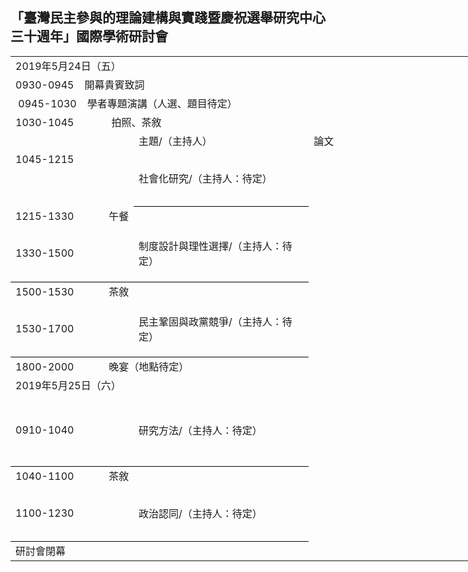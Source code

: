 ## 「臺灣民主參與的理論建構與實踐暨慶祝選舉研究中心三十週年」國際學術研討會


<table border=0 cellpadding=0 cellspacing=0 width=1102 style='border-collapse:
 collapse;table-layout:fixed;width:1102pt'>
 <col width=144 style='mso-width-source:userset;mso-width-alt:6144;width:144pt'>
 <col width=213 style='mso-width-source:userset;mso-width-alt:9088;width:183pt'>
 <col width=384 style='mso-width-source:userset;mso-width-alt:16384;width:384pt'>
 <col width=278 style='mso-width-source:userset;mso-width-alt:11861;width:278pt'>
 <col width=83 style='mso-width-source:userset;mso-width-alt:3541;width:113pt'>
 <tr height=16 style='mso-height-source:userset;height:16.0pt'>
  <td colspan=5 height=16 class=xl70 width=1102 style='border-right:1.0pt solid black;
  height:16.0pt;width:1102pt'><font class="font6">2019</font><font class="font5">年</font><font
  class="font6">5</font><font class="font5">月</font><font class="font6">24</font><font
  class="font5">日（五）</font></td>
 </tr>
 <tr height=17 style='height:17.0pt'>
  <td colspan=5 height=17 class=xl77 width=1102 style='border-right:1.0pt solid black;
  height:17.0pt;width:1102pt'><span lang=EN-US>0930-0945<span
  style='mso-spacerun:yes'>&nbsp;&nbsp;&nbsp; </span><font class="font5">開幕貴賓致詞</font></span></td>
 </tr>
 <tr height=17 style='height:17.0pt'>
  <td colspan=5 height=17 class=xl77 width=1102 style='border-right:1.0pt solid black;
  height:17.0pt;width:1102pt'><span lang=EN-US><span
  style='mso-spacerun:yes'>&nbsp;</span>0945-1030<span
  style='mso-spacerun:yes'>&nbsp;&nbsp;&nbsp; </span><font class="font5">學者專題演講（人選、題目待定）</font></span></td>
 </tr>
 <tr height=17 style='height:17.0pt'>
  <td colspan=5 height=17 class=xl77 width=1102 style='border-right:1.0pt solid black;
  height:17.0pt;width:1102pt'><span lang=EN-US>1030-1045<span
  style='mso-spacerun:yes'>&nbsp;&nbsp;&nbsp;&nbsp;&nbsp;&nbsp;&nbsp;&nbsp;&nbsp;&nbsp;&nbsp;&nbsp;&nbsp;
  </span><font class="font5">拍照、茶敘</font></span></td>
 </tr>
 <tr height=17 style='height:17.0pt'>
  <td height=17 class=xl65 width=144 style='height:17.0pt;width:144pt'><span
  lang=EN-US>　</span></td>
  <td class=xl66 width=213 style='width:213pt'>主題<font class="font6">/</font><font
  class="font5">（主持人）</font></td>
  <td class=xl66 width=384 style='width:384pt'>論文</td>
  <td class=xl66 width=278 style='width:278pt'>發表人</td>
  <td class=xl66 width=83 style='width:83pt'>評論人</td>
 </tr>
 <tr height=16 style='height:16.0pt'>
  <td height=16 class=xl67 width=144 style='height:16.0pt;width:144pt'><span
  lang=EN-US>1045-1215</span></td>
  <td rowspan=3 class=xl73 width=213 style='border-bottom:1.0pt solid black;
  border-top:none;width:213pt'>社會化研究<font class="font6">/</font><font
  class="font5">（主持人：待定）</font></td>
  <td class=xl69 width=384 style='width:384pt'>　</td>
  <td class=xl69 width=278 style='width:278pt'>陳陸輝（政治大學選舉研究中心）</td>
  <td class=xl69 width=83 style='width:83pt'>待定</td>
 </tr>
 <tr height=16 style='height:16.0pt'>
  <td height=16 class=xl67 width=144 style='height:16.0pt;width:144pt'>　</td>
  <td class=xl69 width=384 style='width:384pt'>　</td>
  <td class=xl69 width=278 style='width:278pt'>劉嘉薇<font class="font6">/</font><font
  class="font5">（題目待定）</font></td>
  <td class=xl69 width=83 style='width:83pt'>待定</td>
 </tr>
 <tr height=17 style='height:17.0pt'>
  <td height=17 class=xl68 width=144 style='height:17.0pt;width:144pt'>　</td>
  <td class=xl66 width=384 style='width:384pt'>　</td>
  <td class=xl66 width=278 style='width:278pt'>陳光輝<font class="font6">/</font><font
  class="font5">（題目待定）</font></td>
  <td class=xl66 width=83 style='width:83pt'>待定</td>
 </tr>
 <tr height=17 style='height:17.0pt'>
  <td colspan=5 height=17 class=xl77 width=1102 style='border-right:1.0pt solid black;
  height:17.0pt;width:1102pt'><span lang=EN-US>1215-1330<span
  style='mso-spacerun:yes'>&nbsp;&nbsp;&nbsp;&nbsp;&nbsp;&nbsp;&nbsp;&nbsp;&nbsp;&nbsp;&nbsp;&nbsp;
  </span><font class="font5">午餐</font></span></td>
 </tr>
 <tr height=16 style='height:16.0pt'>
  <td rowspan=3 height=49 class=xl76 width=144 style='border-bottom:1.0pt solid black;
  height:49.0pt;border-top:none;width:144pt'><span lang=EN-US>1330-1500</span></td>
  <td rowspan=3 class=xl73 width=213 style='border-bottom:1.0pt solid black;
  border-top:none;width:213pt'>制度設計與理性選擇<font class="font6">/</font><font
  class="font5">（主持人：待定）</font></td>
  <td class=xl69 width=384 style='width:384pt'>　</td>
  <td class=xl69 width=278 style='width:278pt'>蔡佳泓<font class="font6">（政治大學選舉研究中心）</font></td>
  <td class=xl69 width=83 style='width:83pt'>待定</td>
 </tr>
 <tr height=16 style='height:16.0pt'>
  <td height=16 class=xl69 width=384 style='height:16.0pt;width:384pt'>　</td>
  <td class=xl69 width=278 style='width:278pt'>俞振華<font class="font6">（政治大學選研中心）</font></td>
  <td class=xl69 width=83 style='width:83pt'>待定</td>
 </tr>
 <tr height=17 style='height:17.0pt'>
  <td height=17 class=xl66 width=384 style='height:17.0pt;width:384pt'>　</td>
  <td class=xl66 width=278 style='width:278pt'>鮑彤<font class="font6">（中研院政治所與政治大學選舉研究中心）</font></td>
  <td class=xl66 width=83 style='width:83pt'>待定</td>
 </tr>
 <tr height=17 style='height:17.0pt'>
  <td colspan=5 height=17 class=xl77 width=1102 style='border-right:1.0pt solid black;
  height:17.0pt;width:1102pt'><span lang=EN-US>1500-1530<span
  style='mso-spacerun:yes'>&nbsp;&nbsp;&nbsp;&nbsp;&nbsp;&nbsp;&nbsp;&nbsp;&nbsp;&nbsp;&nbsp;&nbsp;
  </span><font class="font5">茶敘</font></span></td>
 </tr>
 <tr height=16 style='height:16.0pt'>
  <td rowspan=3 height=49 class=xl76 width=144 style='border-bottom:1.0pt solid black;
  height:49.0pt;border-top:none;width:144pt'><span lang=EN-US>1530-1700</span></td>
  <td rowspan=3 class=xl73 width=213 style='border-bottom:1.0pt solid black;
  border-top:none;width:213pt'>民主鞏固與政黨競爭<font class="font6">/</font><font
  class="font5">（主持人：待定）</font></td>
  <td class=xl69 width=384 style='width:384pt'>　</td>
  <td class=xl69 width=278 style='width:278pt'>游清鑫<font class="font6">（政治大學選舉研究中心）</font></td>
  <td class=xl69 width=83 style='width:83pt'>待定</td>
 </tr>
 <tr height=16 style='height:16.0pt'>
  <td height=16 class=xl69 width=384 style='height:16.0pt;width:384pt'>　</td>
  <td class=xl69 width=278 style='width:278pt'>包正豪<font class="font6">/</font><font
  class="font5">（題目待定）</font></td>
  <td class=xl69 width=83 style='width:83pt'>待定</td>
 </tr>
 <tr height=17 style='height:17.0pt'>
  <td height=17 class=xl66 width=384 style='height:17.0pt;width:384pt'>　</td>
  <td class=xl66 width=278 style='width:278pt'>黃信豪<font class="font6">/</font><font
  class="font5">（題目待定）</font></td>
  <td class=xl66 width=83 style='width:83pt'>待定</td>
 </tr>
 <tr height=17 style='height:17.0pt'>
  <td colspan=5 height=17 class=xl77 width=1102 style='border-right:1.0pt solid black;
  height:17.0pt;width:1102pt'><span lang=EN-US>1800-2000<span
  style='mso-spacerun:yes'>&nbsp;&nbsp;&nbsp;&nbsp;&nbsp;&nbsp;&nbsp;&nbsp;&nbsp;&nbsp;&nbsp;&nbsp;
  </span><font class="font5">晚宴（地點待定）</font></span></td>
 </tr>
 <tr height=16 style='mso-height-source:userset;height:16.0pt'>
  <td colspan=5 height=16 class=xl70 width=1102 style='border-right:1.0pt solid black;
  height:16.0pt;width:1102pt'><font class="font6">2019</font><font class="font5">年</font><font
  class="font6">5</font><font class="font5">月</font><font class="font6">25</font><font
  class="font5">日（六）</font></td>
 </tr>
 <tr height=32 style='height:32.0pt'>
  <td rowspan=3 height=65 class=xl76 width=144 style='border-bottom:1.0pt solid black;
  height:65.0pt;border-top:none;width:144pt'><span lang=EN-US>0910-1040</span></td>
  <td rowspan=3 class=xl73 width=213 style='border-bottom:1.0pt solid black;
  border-top:none;width:213pt'>研究方法<font class="font6">/</font><font
  class="font5">（主持人：待定）</font></td>
  <td class=xl69 width=384 style='width:384pt'>　</td>
  <td class=xl69 width=278 style='width:278pt'>黃紀<font class="font6">+</font><font
  class="font5">蔡宗漢</font><font class="font6">(?)（（政治大學政治學系與選舉研究中心）</font></td>
  <td class=xl69 width=83 style='width:83pt'>待定</td>
 </tr>
 <tr height=16 style='height:16.0pt'>
  <td height=16 class=xl69 width=384 style='height:16.0pt;width:384pt'>　</td>
  <td class=xl69 width=278 style='width:278pt'>莊文忠<font class="font6">/</font><font
  class="font5">（題目待定）</font></td>
  <td class=xl69 width=83 style='width:83pt'>待定</td>
 </tr>
 <tr height=17 style='height:17.0pt'>
  <td height=17 class=xl66 width=384 style='height:17.0pt;width:384pt'>　</td>
  <td class=xl66 width=278 style='width:278pt'>蕭怡靖<font class="font6">/</font><font
  class="font5">（題目待定）</font></td>
  <td class=xl66 width=83 style='width:83pt'>待定</td>
 </tr>
 <tr height=17 style='height:17.0pt'>
  <td colspan=5 height=17 class=xl77 width=1102 style='border-right:1.0pt solid black;
  height:17.0pt;width:1102pt'><span lang=EN-US>1040-1100<span
  style='mso-spacerun:yes'>&nbsp;&nbsp;&nbsp;&nbsp;&nbsp;&nbsp;&nbsp;&nbsp;&nbsp;&nbsp;&nbsp;&nbsp;
  </span><font class="font5">茶敘</font></span></td>
 </tr>
 <tr height=16 style='height:16.0pt'>
  <td rowspan=3 height=49 class=xl76 width=144 style='border-bottom:1.0pt solid black;
  height:49.0pt;border-top:none;width:144pt'><span lang=EN-US>1100-1230</span></td>
  <td rowspan=3 class=xl73 width=213 style='border-bottom:1.0pt solid black;
  border-top:none;width:213pt'>政治認同<font class="font6">/</font><font
  class="font5">（主持人：待定）</font></td>
  <td class=xl69 width=384 style='width:384pt'>　</td>
  <td class=xl69 width=278 style='width:278pt'>鄭夙芬<font class="font6">（政治大學選舉研究中心）</font></td>
  <td class=xl69 width=83 style='width:83pt'>待定</td>
 </tr>
 <tr height=16 style='height:16.0pt'>
  <td height=16 class=xl69 width=384 style='height:16.0pt;width:384pt'>　</td>
  <td class=xl69 width=278 style='width:278pt'>林瓊珠<font class="font6">/</font><font
  class="font5">（題目待定）</font></td>
  <td class=xl69 width=83 style='width:83pt'>待定</td>
 </tr>
 <tr height=17 style='height:17.0pt'>
  <td height=17 class=xl66 width=384 style='height:17.0pt;width:384pt'>　</td>
  <td class=xl66 width=278 style='width:278pt'>周應龍<font class="font6">/</font><font
  class="font5">（題目待定）</font></td>
  <td class=xl66 width=83 style='width:83pt'>待定</td>
 </tr>
 <tr height=16 style='height:16.0pt'>
  <td colspan=5 height=16 class=xl70 width=1102 style='border-right:1.0pt solid black;
  height:16.0pt;width:1102pt'>研討會閉幕</td>
 </tr>
</table>


